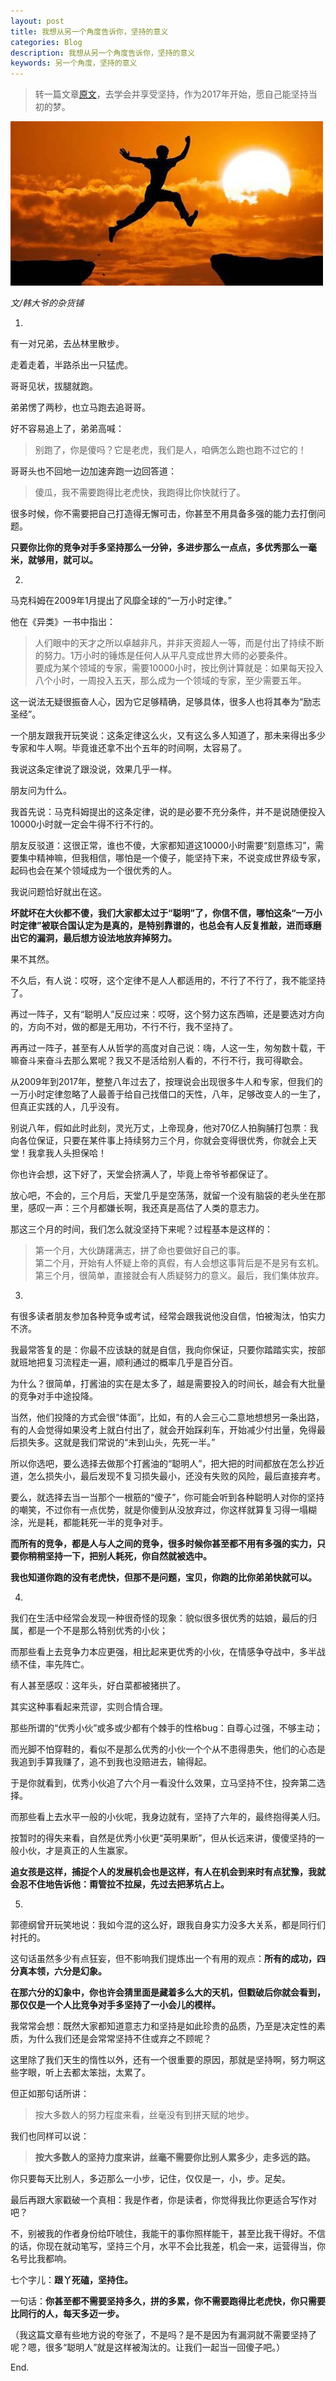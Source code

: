 ```yaml
---
layout: post
title: 我想从另一个角度告诉你，坚持的意义
categories: Blog
description: 我想从另一个角度告诉你，坚持的意义
keywords: 另一个角度，坚持的意义
---
```



> 转一篇文章[原文](http://www.jianshu.com/p/8921d52e0dee)，去学会并享受坚持，作为2017年开始，愿自己能坚持当初的梦。


![Marathon](/images/posts/live/insist.jpg)

*文/韩大爷的杂货铺*

1.

有一对兄弟，去丛林里散步。

走着走着，半路杀出一只猛虎。

哥哥见状，拔腿就跑。

弟弟愣了两秒，也立马跑去追哥哥。

好不容易追上了，弟弟高喊：

>
> 别跑了，你是傻吗？它是老虎，我们是人，咱俩怎么跑也跑不过它的！
> 

哥哥头也不回地一边加速奔跑一边回答道：

>
> 傻瓜，我不需要跑得比老虎快，我跑得比你快就行了。  



很多时候，你不需要把自己打造得无懈可击，你甚至不用具备多强的能力去打倒问题。

**只要你比你的竞争对手多坚持那么一分钟，多进步那么一点点，多优秀那么一毫米，就够用，就可以。**

2.

马克科姆在2009年1月提出了风靡全球的“一万小时定律。”

他在《异类》一书中指出：

> 人们眼中的天才之所以卓越非凡，并非天资超人一等，而是付出了持续不断的努力。1万小时的锤炼是任何人从平凡变成世界大师的必要条件。  
 要成为某个领域的专家，需要10000小时，按比例计算就是：如果每天投入八个小时，一周投入五天，那么成为一个领域的专家，至少需要五年。

这一说法无疑很振奋人心，因为它足够精确，足够具体，很多人也将其奉为“励志圣经”。

一个朋友跟我开玩笑说：这条定律这么火，又有这么多人知道了，那未来得出多少专家和牛人啊。毕竟谁还拿不出个五年的时间啊，太容易了。

我说这条定律说了跟没说，效果几乎一样。

朋友问为什么。

我首先说：马克科姆提出的这条定律，说的是必要不充分条件，并不是说随便投入10000小时就一定会牛得不行不行的。

朋友反驳道：这很正常，谁也不傻，大家都知道这10000小时需要“刻意练习”，需要集中精神嘛，但我相信，哪怕是一个傻子，能坚持下来，不说变成世界级专家，起码也会在某个领域成为一个很优秀的人。

我说问题恰好就出在这。

**坏就坏在大伙都不傻，我们大家都太过于“聪明”了，你信不信，哪怕这条“一万小时定律”被联合国认定为是真的，是特别靠谱的，也总会有人反复推敲，进而琢磨出它的漏洞，最后想方设法地放弃掉努力。**

果不其然。

不久后，有人说：哎呀，这个定律不是人人都适用的，不行了不行了，我不能坚持了。

再过一阵子，又有“聪明人”反应过来：哎呀，这个努力这东西嘛，还是要选对方向的，方向不对，做的都是无用功，不行不行，我不坚持了。

再再过一阵子，甚至有人从哲学的高度对自己说：嗨，人这一生，匆匆数十载，干嘛奋斗来奋斗去那么累呢？我又不是活给别人看的，不行不行，我可得歇会。

从2009年到2017年，整整八年过去了，按理说会出现很多牛人和专家，但我们的一万小时定律忽略了人最善于给自己找借口的天性，八年，足够改变人的一生了，但真正实践的人，几乎没有。

别说八年，假如此时此刻，灵光万丈，上帝现身，他对70亿人拍胸脯打包票：我向各位保证，只要在某件事上持续努力三个月，你就会变得很优秀，你就会上天堂！我拿我人头担保哈！

你也许会想，这下好了，天堂会挤满人了，毕竟上帝爷爷都保证了。

放心吧，不会的，三个月后，天堂几乎是空荡荡，就留一个没有脑袋的老头坐在那里，感叹一声：三个月都嫌长啊，我还真是高估了人类的意志力。

那这三个月的时间，我们怎么就没坚持下来呢？过程基本是这样的：

> 第一个月，大伙踌躇满志，拼了命也要做好自己的事。  
 第二个月，开始有人怀疑上帝的真假，有人会想这事背后是不是另有玄机。  
 第三个月，很简单，直接就会有人质疑努力的意义。最后，我们集体放弃。

3.

有很多读者朋友参加各种竞争或考试，经常会跟我说他没自信，怕被淘汰，怕实力不济。

我最常答复的是：你最不应该缺的就是自信，我向你保证，只要你踏踏实实，按部就班地把复习流程走一遍，顺利通过的概率几乎是百分百。

为什么？很简单，打酱油的实在是太多了，越是需要投入的时间长，越会有大批量的竞争对手中途投降。

当然，他们投降的方式会很“体面”，比如，有的人会三心二意地想想另一条出路，有的人会觉得如果没考上就白付出了，就会开始踩刹车，开始减少付出量，免得最后损失多。这就是我们常说的“未到山头，先死一半。”

所以你选吧，要么选择去做那个打酱油的“聪明人”，把大把的时间都放在怎么抄近道，怎么损失小，最后发现不复习损失最小，还没有失败的风险，最后直接弃考。

要么，就选择去当一当那个一根筋的“傻子”，你可能会听到各种聪明人对你的坚持的嘲笑，不过你有一点优势，就是你傻到从没放弃过，你这样就算复习得一塌糊涂，光是耗，都能耗死一半的竞争对手。

**而所有的竞争，都是人与人之间的竞争，很多时候你甚至都不用有多强的实力，只要你稍稍坚持一下，把别人耗死，你自然就被选中。**

**我也知道你跑的没有老虎快，但那不是问题，宝贝，你跑的比你弟弟快就可以。**

4.

我们在生活中经常会发现一种很奇怪的现象：貌似很多很优秀的姑娘，最后的归属，都是一个不是那么特别优秀的小伙；

而那些看上去竞争力本应更强，相比起来更优秀的小伙，在情感争夺战中，多半战绩不佳，率先阵亡。

有人甚至感叹：这年头，好白菜都被猪拱了。

其实这种事看起来荒谬，实则合情合理。

那些所谓的“优秀小伙”或多或少都有个棘手的性格bug：自尊心过强，不够主动；

而光脚不怕穿鞋的，看似不是那么优秀的小伙一个个从不患得患失，他们的心态是我追到手算我赚了，追不到我也没赔进去，输得起。

于是你就看到，优秀小伙追了六个月一看没什么效果，立马坚持不住，投奔第二选择。

而那些看上去水平一般的小伙呢，我身边就有，坚持了六年的，最终抱得美人归。

按暂时的得失来看，自然是优秀小伙更“英明果断”，但从长远来讲，傻傻坚持的一般小伙，才是真正的人生赢家。

**追女孩是这样，捕捉个人的发展机会也是这样，有人在机会到来时有点犹豫，我就会忍不住地告诉他：甭管拉不拉屎，先过去把茅坑占上。**

5.

郭德纲曾开玩笑地说：我如今混的这么好，跟我自身实力没多大关系，都是同行们衬托的。

这句话虽然多少有点狂妄，但不影响我们提炼出一个有用的观点：**所有的成功，四分真本领，六分是幻象。**

**在那六分的幻象中，你也许会猜里面是藏着多么大的天机，但戳破后你就会看到，那仅仅是一个人比竞争对手多坚持了一小会儿的模样。**

我常常会想：既然大家都知道意志力和坚持是如此珍贵的品质，乃至是决定性的素质，为什么我们还是会常常坚持不住或弃之不顾呢？

这里除了我们天生的惰性以外，还有一个很重要的原因，那就是坚持啊，努力啊这些字眼，听上去都太笨拙，太累了。

但正如那句话所讲：

> 按大多数人的努力程度来看，丝毫没有到拼天赋的地步。



我们也同样可以说：
> **按大多数人的坚持力度来讲，丝毫不需要你比别人累多少，走多远的路。**



你只要每天比别人，多迈那么一小步，记住，仅仅是一，小，步。足矣。

最后再跟大家戳破一个真相：我是作者，你是读者，你觉得我比你更适合写作对吧？

不，别被我的作者身份给吓唬住，我能干的事你照样能干，甚至比我干得好。不信的话，你现在就动笔写，坚持三个月，水平不会比我差，机会一来，运营得当，你名号比我都响。

七个字儿：**跟丫死磕，坚持住。**

一句话：**你甚至都不需要坚持多久，拼的多累，你不需要跑得比老虎快，你只需要比同行的人，每天多迈一步。**

（我这篇文章有些地方说的夸张了，不是吗？是不是因为有漏洞就不需要坚持了呢？嗯，很多“聪明人”就是这样被淘汰的。让我们一起当一回傻子吧。）

End.

